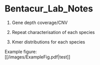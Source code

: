 # Bentacur_Lab_Notes

1. Gene depth coverage/CNV

2. Repeat characterisation of each species

3. Kmer distributions for each species

Example figure:  
[[/images/ExampleFig.pdf|test]]


